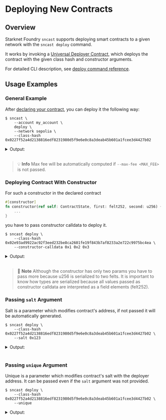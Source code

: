 # Deploying New Contracts

## Overview

Starknet Foundry `sncast` supports deploying smart contracts to a given network with the `sncast deploy` command.

It works by invoking a [Universal Deployer Contract](https://docs.openzeppelin.com/contracts-cairo/0.19.0/udc), which deploys the contract with the given class hash and constructor arguments.

For detailed CLI description, see [deploy command reference](../appendix/sncast/deploy.md).

## Usage Examples

### General Example

After [declaring your contract](./declare.md), you can deploy it the following way:

```shell
$ sncast \
    --account my_account \
    deploy \
    --network sepolia \
    --class-hash 0x0227f52a4d2138816edf8231980d5f9e6e0c8a3deab45b601a1fcee3d4427b02
```

<details>
<summary>Output:</summary>

```shell
Success: Deployment completed

Contract Address: 0x0[..]
Transaction Hash: 0x0[..]

To see deployment details, visit:
contract: https://sepolia.starkscan.co/contract/[..]
transaction: https://sepolia.starkscan.co/tx/[..]
```
</details>
<br>

> 💡 **Info**
> Max fee will be automatically computed if `--max-fee <MAX_FEE>` is not passed.


### Deploying Contract With Constructor

For such a constructor in the declared contract

```rust    
#[constructor]
fn constructor(ref self: ContractState, first: felt252, second: u256) {
    ...
}
```

you have to pass constructor calldata to deploy it.

```shell
$ sncast deploy \
    --class-hash 0x02e93ad9922ac92f3eed232be8ca2601fe19f843b7af8233a2e722c9975bc4ea \
    --constructor-calldata 0x1 0x2 0x3
```

<details>
<summary>Output:</summary>

```shell
Success: Deployment completed

Contract Address: 0x0[..]
Transaction Hash: 0x0[..]

To see deployment details, visit:
contract: https://sepolia.starkscan.co/contract/[..]
transaction: https://sepolia.starkscan.co/tx/[..]
```
</details>
<br>

> 📝 **Note**
> Although the constructor has only two params you have to pass more because u256 is serialized to two felts.
> It is important to know how types are serialized because all values passed as constructor calldata are
> interpreted as a field elements (felt252).

### Passing `salt` Argument

Salt is a parameter which modifies contract's address, if not passed it will be automatically generated.

```shell
$ sncast deploy \
    --class-hash 0x0227f52a4d2138816edf8231980d5f9e6e0c8a3deab45b601a1fcee3d4427b02 \
    --salt 0x123
```

<details>
<summary>Output:</summary>

```shell
Success: Deployment completed

Contract Address: 0x0[..]
Transaction Hash: 0x0[..]

To see deployment details, visit:
contract: https://sepolia.starkscan.co/contract/[..]
transaction: https://sepolia.starkscan.co/tx/[..]
```
</details>
<br>

### Passing `unique` Argument

Unique is a parameter which modifies contract's salt with the deployer address.
It can be passed even if the `salt` argument was not provided.

```shell
$ sncast deploy \
    --class-hash 0x0227f52a4d2138816edf8231980d5f9e6e0c8a3deab45b601a1fcee3d4427b02 \
    --unique
```

<details>
<summary>Output:</summary>
    
```shell
Success: Deployment completed

Contract Address: 0x0[..]
Transaction Hash: 0x0[..]

Details:
contract: https://sepolia.starkscan.co/contract/[..]
transaction: https://sepolia.starkscan.co/tx/[..]
```
</details>
